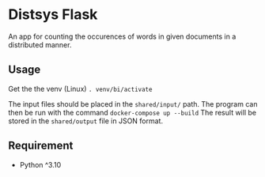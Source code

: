 # Distsys Flask

An app for counting the occurences of words in given documents in
a distributed manner.

## Usage

Get the the venv (Linux) `. venv/bi/activate`

The input files should be placed in the `shared/input/` path.
The program can then be run with the command `docker-compose up --build` 
The result will be stored in the `shared/output` file in JSON format.

## Requirement
- Python ^3.10

